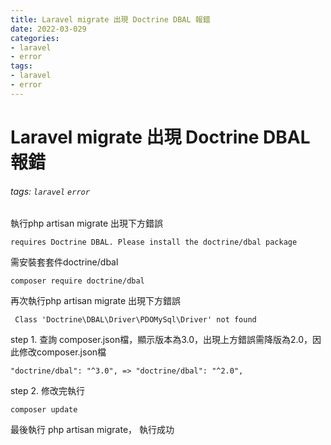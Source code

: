 ```yaml
---
title: Laravel migrate 出現 Doctrine DBAL 報錯
date: 2022-03-029
categories:
- laravel
- error
tags:
- laravel
- error
---
```



# Laravel migrate 出現 Doctrine DBAL 報錯
###### tags:  `laravel` `error`    


執行php artisan migrate 出現下方錯誤

```
requires Doctrine DBAL. Please install the doctrine/dbal package
```

需安裝套套件doctrine/dbal

```
composer require doctrine/dbal
```

再次執行php artisan migrate 出現下方錯誤

```
 Class 'Doctrine\DBAL\Driver\PDOMySql\Driver' not found
```

step 1. 查詢 composer.json檔，顯示版本為3.0，出現上方錯誤需降版為2.0，因此修改composer.json檔
```
"doctrine/dbal": "^3.0", => "doctrine/dbal": "^2.0",
```

step 2. 修改完執行
```
composer update
```

最後執行 php artisan migrate，
執行成功